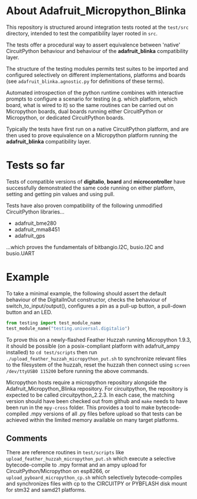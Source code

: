 # About Adafruit_Micropython_Blinka

This repository is structured around integration tests rooted at the `test/src`
directory, intended to test the compatibility layer rooted in `src`. 

The tests offer a procedural way to assert equivalence between 'native' CircuitPython behaviour and behaviour of the **adafruit_blinka** compatibility layer.

The structure of the testing modules permits test suites to be imported and configured selectively on different implementations, platforms and boards (see `adafruit_blinka.agnostic.py` for definitions of these terms).

Automated introspection of the python runtime combines with interactive prompts
to configure a scenario for testing (e.g. which platform, which board, what is wired to it)
so the same routines can be carried out on Micropython boards, dual boards running either CircuitPython or Micropython, or dedicated CircuitPython boards.

Typically the tests have first run on a native CircuitPython platform, and are then used to 
prove equivalence on a Micropython platform running the **adafruit_blinka** compatibility layer.

# Tests so far

Tests of compatible versions of **digitalio**, **board** and **microcontroller** have successfully demonstrated
the same code running on either platform, setting and getting pin values and using pull.

Tests have also proven compatibility of the following unmodified CircuitPython libraries...

* adafruit_bme280
* adafruit_mma8451
* adafruit_gps

...which proves the fundamentals of bitbangio.I2C, busio.I2C and busio.UART

# Example

To take a minimal example, the following should assert the default behaviour of the DigitalInOut 
constructor, checks the behaviour of switch_to_input/output(), configures a pin as a pull-up button, a pull-down button and an LED.

```python
from testing import test_module_name
test_module_name("testing.universal.digitalio")
```

To prove this on a newly-flashed Feather Huzzah running Micropython 1.9.3, 
it should be possible (on a posix-compliant platform with adafruit_ampy installed) 
to `cd test/scripts` then run `./upload_feather_huzzah_micropython_put.sh` to 
synchronize relevant files to the filesystem of the huzzah, reset the huzzah then 
connect using `screen /dev/ttyUSB0 115200` before running the above commands.

Micropython hosts require a micropython repository alongside
the Adafruit_Micropython_Blinka repository. For circuitpython, 
the repository is expected to be called circuitpython_2.2.3. 
In each case, the matching version should have been checked out from github
and `make` needs to have been run in the `mpy-cross` folder. This provides a tool 
to make bytecode-compiled .mpy versions of all .py files before upload so that 
tests can be achieved within the limited memory available on many target platforms. 

## Comments

There are reference routines in `test/scripts` like `upload_feather_huzzah_micropython_put.sh` which execute a selective bytecode-compile to .mpy format and an ampy upload for CircuitPython/Micropython on esp8266, or `upload_pyboard_micropython_cp.sh` which selectively bytecode-compiles and synchronizes files with cp to the CIRCUITPY or PYBFLASH disk mount for stm32 and samd21 platforms.